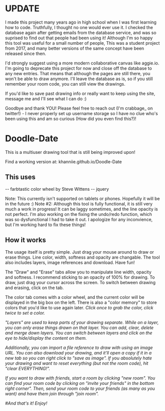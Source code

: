 # UPDATE
I made this project many years ago in high school when I
was first learning how to code. Truthfully, I thought no one would ever
use it. I checked the database again after getting emails from the database
service, and was so suprised to find out that people had been using it!
Although I'm so happy this tool was useful for a small number of people,
This was a student project from 2017, and many better versions of the
same concept have been released since then.

I'd strongly suggest using a more modern collaborative canvas like aggie.io.
I'm going to deprecate this project for now and close off the
database to any new entries. That means that although the pages are
still there, you won't be able to draw anymore. 
I'll leave the database as is, so if you still remember your room code,
you can still view the drawings.


If you'd like to save past drawing info or really want to keep using the
site, message me and I'll see what I can do :)


Goodbye and thank YOU! Please feel free to reach out (I'm crabbage_ on
twitter!) - I never properly set up username storage so I have no clue
who's been using this and am so curious (How did you even find this?)!

# Doodle-Date
This is a multiuser drawing tool that is still being improved upon!

Find a working version at: khanniie.github.io/Doodle-Date

## This uses
-- farbtastic color wheel by Steve Wittens
-- jquery

Note: This currently isn't supported on tablets or phones. Hopefully it will be in the future :)
           Note #2: Although this tool is fully functional, it is still very much a work in progress! It can be laggy sometimes, and the line opacity is not perfect. I'm also working on the fixing the undo/redo function, which was so dysfunctional I had to take it out. I apologize for any inconvience, but I'm working hard to fix these things!

## How it works
 The usage itself is pretty simple. Just drag your mouse around to draw or erase things. Line color, width, softness and opacity are changable. The tool also includes layers, image references and download. Have fun!
   
 The "Draw" and "Erase" tabs allow you to manipulate line width, opacity and softness. I recommend sticking to an opacity of 100% for drawing. To draw, just drag your cursor across the screen. To switch between drawing and erasing, click on the tab.

The color tab comes with a color wheel, and the current color will be displayed in the big box on the left. There is also a "color memory" to store colors that you'd like to use again later. <i>Click once to grab the color, click twice to set a color.

"Layers" are used to keep parts of your drawing separate. While on a layer, you can only erase things drawn on that layer. You can add, clear, delete and merge down layers. You can switch between layers and click on the eye to hide/display the content on them.

Additionally, you can import a file reference to draw with using an image URL. You can also download your drawing, and it'll open a copy if it in a new tab so you can right click to "save as image". If you absolutely hate your drawing and want to reset everything (but not the room code), hit "clear EVERYTHING!". 

If you want to draw with friends, start a room by clicking "new room". You can find your room code by clicking on "invite your friends" in the bottom right corner". Then, send your room code to your friends (as many as you want) and have them join through "join room".</p>



#And that's it! Enjoy!
